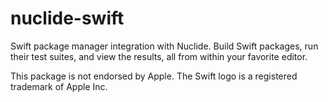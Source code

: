# nuclide-swift

Swift package manager integration with Nuclide. Build Swift packages, run their
test suites, and view the results, all from within your favorite editor.

This package is not endorsed by Apple. The Swift logo is a registered trademark
of Apple Inc.
